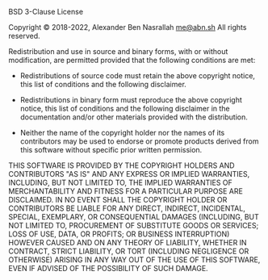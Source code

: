 BSD 3-Clause License

Copyright © 2018-2022, Alexander Ben Nasrallah <me@abn.sh>
All rights reserved.

Redistribution and use in source and binary forms, with or without
modification, are permitted provided that the following conditions are met:

*	Redistributions of source code must retain the above copyright notice, this
	list of conditions and the following disclaimer.

*	Redistributions in binary form must reproduce the above copyright notice,
	this list of conditions and the following disclaimer in the documentation
	and/or other materials provided with the distribution.

*	Neither the name of the copyright holder nor the names of its
	contributors may be used to endorse or promote products derived from
	this software without specific prior written permission.

THIS SOFTWARE IS PROVIDED BY THE COPYRIGHT HOLDERS AND CONTRIBUTORS "AS IS"
AND ANY EXPRESS OR IMPLIED WARRANTIES, INCLUDING, BUT NOT LIMITED TO, THE
IMPLIED WARRANTIES OF MERCHANTABILITY AND FITNESS FOR A PARTICULAR PURPOSE ARE
DISCLAIMED. IN NO EVENT SHALL THE COPYRIGHT HOLDER OR CONTRIBUTORS BE LIABLE
FOR ANY DIRECT, INDIRECT, INCIDENTAL, SPECIAL, EXEMPLARY, OR CONSEQUENTIAL
DAMAGES (INCLUDING, BUT NOT LIMITED TO, PROCUREMENT OF SUBSTITUTE GOODS OR
SERVICES; LOSS OF USE, DATA, OR PROFITS; OR BUSINESS INTERRUPTION) HOWEVER
CAUSED AND ON ANY THEORY OF LIABILITY, WHETHER IN CONTRACT, STRICT LIABILITY,
OR TORT (INCLUDING NEGLIGENCE OR OTHERWISE) ARISING IN ANY WAY OUT OF THE USE
OF THIS SOFTWARE, EVEN IF ADVISED OF THE POSSIBILITY OF SUCH DAMAGE.

